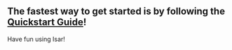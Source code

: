 ## The fastest way to get started is by following the [Quickstart Guide](https://isarplus.ahmetaydin.dev/tutorials/quickstart.html)!

Have fun using Isar!